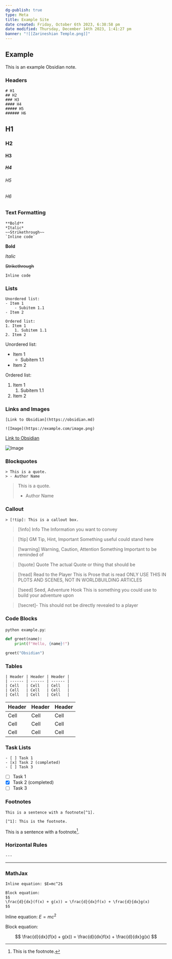 ```yaml
---
dg-publish: true
type: Meta
title: Example Site
date created: Friday, October 6th 2023, 6:38:58 pm
date modified: Thursday, December 14th 2023, 1:41:27 pm
banner: "![[Zarineshian Temple.png]]"
---
```


## Example

This is an example Obsidian note.

### Headers

```
# H1
## H2
### H3
#### H4
##### H5
###### H6
```

## H1
### H2
#### H3
##### H4
###### H5
###### H6

### Text Formatting

```
**Bold**
*Italic*
~~Strikethrough~~
`Inline code`
```

**Bold**

*Italic*

~~Strikethrough~~

`Inline code`

### Lists

```
Unordered list:
- Item 1
    - Subitem 1.1 
- Item 2

Ordered list:
1. Item 1
    1. Subitem 1.1 
2. Item 2 
```

Unordered list:

- Item 1
	- Subitem 1.1 
- Item 2

Ordered list:

1. Item 1
	1. Subitem 1.1 
2. Item 2 

### Links and Images

```
[Link to Obsidian](https://obsidian.md)

![Image](https://example.com/image.png)
```

[Link to Obsidian](https://obsidian.md)

![Image](https://example.com/image.png)

### Blockquotes

```
> This is a quote.
> - Author Name
```

> This is a quote.
> - Author Name

### Callout
```
> [!tip]: This is a callout box.
```

> [!info] Info
> The Information you want to convey 

> [!tip] GM Tip, Hint, Important
> Something useful could stand here

> [!warning] Warning, Caution, Attention
> Something Important to be reminded of
  
> [!quote] Quote
> The actual Quote or thing that should be 

>[!read] Read to the Player
>This is Prose that is read
>ONLY USE THIS IN PLOTS AND SCENES, NOT IN WORLDBUILDING ARTICLES

>[!seed] Seed, Adventure Hook
>This is something you could use to build your adventure upon

>[!secret]-
> This should not be directly revealed to a player

### Code Blocks

```python example.py```:

```python example.py                               
def greet(name):
    print(f"Hello, {name}!")

greet("Obsidian")
``` 

### Tables

```
| Header | Header | Header |
| ------ | ------ | ------ |
| Cell   | Cell   | Cell   |
| Cell   | Cell   | Cell   |
| Cell   | Cell   | Cell   |
```

| Header | Header | Header |
| ------ | ------ | ------ |
| Cell   | Cell   | Cell   |
| Cell   | Cell   | Cell   |
| Cell   | Cell   | Cell   |

### Task Lists

```
- [ ] Task 1
- [x] Task 2 (completed)
- [ ] Task 3
```

- [ ] Task 1
- [x] Task 2 (completed)
- [ ] Task 3

### Footnotes

```
This is a sentence with a footnote[^1].

[^1]: This is the footnote.
```

This is a sentence with a footnote[^1].

[^1]: This is the footnote.

### Horizontal Rules

```
---
```

---

### MathJax

```
Inline equation: $E=mc^2$

Block equation:
$$
\frac{d}{dx}(f(x) + g(x)) = \frac{d}{dx}f(x) + \frac{d}{dx}g(x)
$$
```

Inline equation: $E=mc^2$

Block equation:

$$
\frac{d}{dx}(f(x) + g(x)) = \frac{d}{dx}f(x) + \frac{d}{dx}g(x)
$$
